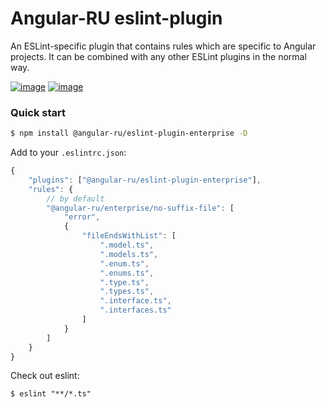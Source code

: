 # Angular-RU eslint-plugin

An ESLint-specific plugin that contains rules which are specific to Angular projects. It can be combined with any other
ESLint plugins in the normal way.

[![image](https://badge.fury.io/js/%40angular-ru%2Feslint-plugin-enterprise.svg)](https://badge.fury.io/js/%40angular-ru%2Feslint-plugin-enterprise)
[![image](https://img.shields.io/npm/dw/@angular-ru/eslint-plugin-enterprise)](https://badge.fury.io/js/%40angular-ru%2Feslint-plugin-enterprise)

### Quick start

```bash
$ npm install @angular-ru/eslint-plugin-enterprise -D
```

Add to your `.eslintrc.json`:

```js
{
    "plugins": ["@angular-ru/eslint-plugin-enterprise"],
    "rules": {
        // by default
        "@angular-ru/enterprise/no-suffix-file": [
            "error",
            {
                "fileEndsWithList": [
                    ".model.ts",
                    ".models.ts",
                    ".enum.ts",
                    ".enums.ts",
                    ".type.ts",
                    ".types.ts",
                    ".interface.ts",
                    ".interfaces.ts"
                ]
            }
        ]
    }
}
```

Check out eslint:

```
$ eslint "**/*.ts"
```

